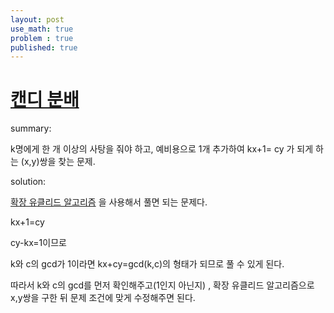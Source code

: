 ```yaml
---
layout: post
use_math: true
problem : true
published: true
---
```

# [캔디 분배](https://www.acmicpc.net/problem/3955)

summary:

k명에게 한 개 이상의 사탕을 줘야 하고, 예비용으로 1개 추가하여 kx+1= cy 가 되게 하는 (x,y)쌍을 찾는 문제.

solution:

[확장 유클리드 알고리즘](https://leeyeongjae1.github.io/2022/09/30/extended-euclid/) 을 사용해서 풀면 되는 문제다.  

kx+1=cy  

cy-kx=1이므로  

k와 c의 gcd가 1이라면 kx+cy=gcd(k,c)의 형태가 되므로 풀 수 있게 된다.  

따라서 k와 c의 gcd를 먼저 확인해주고(1인지 아닌지) , 확장 유클리드 알고리즘으로 x,y쌍을 구한 뒤 문제 조건에 맞게 수정해주면 된다.


